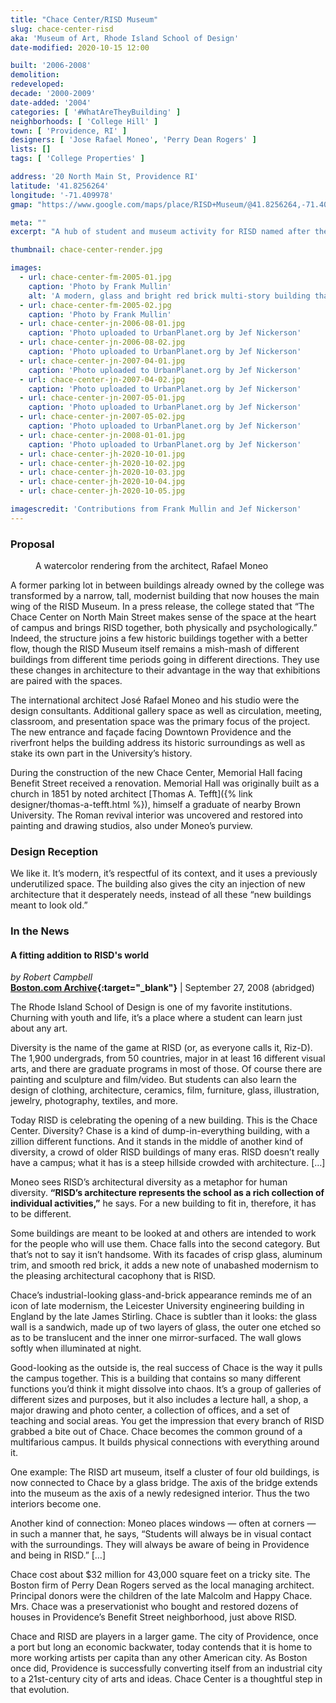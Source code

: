 ```yaml
---
title: "Chace Center/RISD Museum"
slug: chace-center-risd
aka: 'Museum of Art, Rhode Island School of Design'
date-modified: 2020-10-15 12:00

built: '2006-2008'
demolition: 
redeveloped: 
decade: '2000-2009'
date-added: '2004'
categories: [ '#WhatAreTheyBuilding' ]
neighborhoods: [ 'College Hill' ]
town: [ 'Providence, RI' ]
designers: [ 'Jose Rafael Moneo', 'Perry Dean Rogers' ]
lists: []
tags: [ 'College Properties' ]

address: '20 North Main St, Providence RI'
latitude: '41.8256264'
longitude: '-71.409978'
gmap: "https://www.google.com/maps/place/RISD+Museum/@41.8256264,-71.409978,17z/data=!4m13!1m7!3m6!1s0x89e4451647ff1dc3:0x4ad014c2f87eb1a!2s4+S+Main+St,+Providence,+RI+02903!3b1!8m2!3d41.8256264!4d-71.4077893!3m4!1s0x89e445164b5ec617:0x49112556d05817bc!8m2!3d41.8261771!4d-71.4080181"

meta: ""
excerpt: "A hub of student and museum activity for RISD named after the late Happy Chase, an ardent preservationist of properties along Benefit Street"

thumbnail: chace-center-render.jpg

images:
  - url: chace-center-fm-2005-01.jpg
    caption: 'Photo by Frank Mullin'
    alt: 'A modern, glass and bright red brick multi-story building that houses a portion of the Rhode Island School of Design Museum. Its facade is madeof panels of translucent glass and aluminum which reflects or lets light through without flooding the interior museum spaces with natural light that could damage artworks.'
  - url: chace-center-fm-2005-02.jpg
    caption: 'Photo by Frank Mullin'
  - url: chace-center-jn-2006-08-01.jpg
    caption: 'Photo uploaded to UrbanPlanet.org by Jef Nickerson'
  - url: chace-center-jn-2006-08-02.jpg
    caption: 'Photo uploaded to UrbanPlanet.org by Jef Nickerson'
  - url: chace-center-jn-2007-04-01.jpg
    caption: 'Photo uploaded to UrbanPlanet.org by Jef Nickerson'
  - url: chace-center-jn-2007-04-02.jpg
    caption: 'Photo uploaded to UrbanPlanet.org by Jef Nickerson'
  - url: chace-center-jn-2007-05-01.jpg
    caption: 'Photo uploaded to UrbanPlanet.org by Jef Nickerson'
  - url: chace-center-jn-2007-05-02.jpg
    caption: 'Photo uploaded to UrbanPlanet.org by Jef Nickerson'
  - url: chace-center-jn-2008-01-01.jpg
    caption: 'Photo uploaded to UrbanPlanet.org by Jef Nickerson'
  - url: chace-center-jh-2020-10-01.jpg
  - url: chace-center-jh-2020-10-02.jpg
  - url: chace-center-jh-2020-10-03.jpg
  - url: chace-center-jh-2020-10-04.jpg
  - url: chace-center-jh-2020-10-05.jpg

imagescredit: 'Contributions from Frank Mullin and Jef Nickerson'
---
```


### Proposal

<figure class="u__img u__img--right" aria-hidden="true">
  <a href="#photo-4">
    <img src="{{ site.propimg_path }}{{ page.slug }}/chace-center-render.jpg" alt="" />
  </a>
  <figcaption>A watercolor rendering from the architect, Rafael Moneo</figcaption>
</figure>

A former parking lot in between buildings already owned by the college was transformed by a narrow, tall, modernist building that now houses the main wing of the RISD Museum. In a press release, the college stated that “The Chace Center on North Main Street makes sense of the space at the heart of campus and brings RISD together, both physically and psychologically.” Indeed, the structure joins a few historic buildings together with a better flow, though the RISD Museum itself remains a mish-mash of different buildings from different time periods going in different directions. They use these changes in architecture to their advantage in the way that exhibitions are paired with the spaces. 

The international architect José Rafael Moneo and his studio were the design consultants. Additional gallery space as well as circulation, meeting, classroom, and presentation space was the primary focus of the project. The new entrance and façade facing Downtown Providence and the riverfront helps the building address its historic surroundings as well as stake its own part in the University’s history. 

During the construction of the new Chace Center, Memorial Hall facing Benefit Street received a renovation. Memorial Hall was originally built as a church in 1851 by noted architect [Thomas A. Tefft]({% link designer/thomas-a-tefft.html %}), himself a graduate of nearby Brown University. The Roman revival interior was uncovered and restored into painting and drawing studios, also under Moneo’s purview. 


### Design Reception

We like it. It’s modern, it’s respectful of its context, and it uses a previously underutilized space. The building also gives the city an injection of new architecture that it desperately needs, instead of all these “new buildings meant to look old.”


### In the News

#### A fitting addition to RISD's world

_by Robert Campbell_  
**[Boston.com Archive](//archive.boston.com/ae/theater_arts/articles/2008/09/27/a_fitting_addition_to_risds_world/){:target="_blank"}** | September 27, 2008 (abridged)

The Rhode Island School of Design is one of my favorite institutions. Churning with youth and life, it’s a place where a student can learn just about any art.

Diversity is the name of the game at RISD (or, as everyone calls it, Riz-D). The 1,900 undergrads, from 50 countries, major in at least 16 different visual arts, and there are graduate programs in most of those. Of course there are painting and sculpture and film/video. But students can also learn the design of clothing, architecture, ceramics, film, furniture, glass, illustration, jewelry, photography, textiles, and more.

Today RISD is celebrating the opening of a new building. This is the Chace Center. Diversity? Chase is a kind of dump-in-everything building, with a zillion different functions. And it stands in the middle of another kind of diversity, a crowd of older RISD buildings of many eras. RISD doesn’t really have a campus; what it has is a steep hillside crowded with architecture. […]

Moneo sees RISD’s architectural diversity as a metaphor for human diversity. **“RISD’s architecture represents the school as a rich collection of individual activities,”** he says. For a new building to fit in, therefore, it has to be different.

Some buildings are meant to be looked at and others are intended to work for the people who will use them. Chace falls into the second category. But that’s not to say it isn’t handsome. With its facades of crisp glass, aluminum trim, and smooth red brick, it adds a new note of unabashed modernism to the pleasing architectural cacophony that is RISD.

Chace’s industrial-looking glass-and-brick appearance reminds me of an icon of late modernism, the Leicester University engineering building in England by the late James Stirling. Chace is subtler than it looks: the glass wall is a sandwich, made up of two layers of glass, the outer one etched so as to be translucent and the inner one mirror-surfaced. The wall glows softly when illuminated at night.

Good-looking as the outside is, the real success of Chace is the way it pulls the campus together. This is a building that contains so many different functions you’d think it might dissolve into chaos. It’s a group of galleries of different sizes and purposes, but it also includes a lecture hall, a shop, a major drawing and photo center, a collection of offices, and a set of teaching and social areas. You get the impression that every branch of RISD grabbed a bite out of Chace. Chace becomes the common ground of a multifarious campus. It builds physical connections with everything around it.

One example: The RISD art museum, itself a cluster of four old buildings, is now connected to Chace by a glass bridge. The axis of the bridge extends into the museum as the axis of a newly redesigned interior. Thus the two interiors become one.

Another kind of connection: Moneo places windows — often at corners — in such a manner that, he says, “Students will always be in visual contact with the surroundings. They will always be aware of being in Providence and being in RISD.” […]

Chace cost about $32 million for 43,000 square feet on a tricky site. The Boston firm of Perry Dean Rogers served as the local managing architect. Principal donors were the children of the late Malcolm and Happy Chace. Mrs. Chace was a preservationist who bought and restored dozens of houses in Providence’s Benefit Street neighborhood, just above RISD.

Chace and RISD are players in a larger game. The city of Providence, once a port but long an economic backwater, today contends that it is home to more working artists per capita than any other American city. As Boston once did, Providence is successfully converting itself from an industrial city to a 21st-century city of arts and ideas. Chace Center is a thoughtful step in that evolution.
